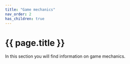 ```yaml
---
title: "Game mechanics"
nav_order: 2
has_children: true
---
```

# {{ page.title }}
In this section you will find information on game mechanics.
